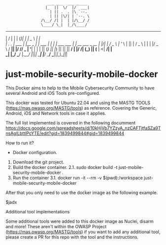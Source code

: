                        ___ ___  ___ _____                              
                      |_  ||  \/  |/  ___|                             
                        | || .  . |\ `--.                              
                        | || |\/| | `--. \                             
                    /\__/ /| |  | |/\__/ /                             
                    \____/ \_|  |_/\____/                              
___  ___        _      _  _        ______              _               
|  \/  |       | |    (_)| |       |  _  \            | |              
| .  . |  ___  | |__   _ | |  ___  | | | | ___    ___ | | __ ___  _ __ 
| |\/| | / _ \ | '_ \ | || | / _ \ | | | |/ _ \  / __|| |/ // _ \| '__|
| |  | || (_) || |_) || || ||  __/ | |/ /| (_) || (__ |   <|  __/| |   
\_|  |_/ \___/ |_.__/ |_||_| \___| |___/  \___/  \___||_|\_\\___||_|   

# just-mobile-security-mobile-docker
This Docker aims to help to the Mobile Cybersecurity Community to have several Android and iOS Tools pre-configured.

This docker was tested for Ubuntu 22.04 and using the MASTG TOOLS (https://mas.owasp.org/MASTG/tools) as reference. Covering the Generic, Android, iOS and Network tools in case it applies.


The full list implemented is covered in the following documment https://docs.google.com/spreadsheets/d/10kHjVb7YZzyA_nzCAFTjtfaSZa9TnsAgILbttIPcYTE/edit?gid=1839499844#gid=1839499844 

How to run it?

* Docker configuration.

1. Download the git project.
2. Build the docker container.
2.1. sudo docker build -t just-mobile-security-mobile-docker .
3. Run the container
3.1. docker run -it --rm -v $(pwd):/workspace just-mobile-security-mobile-docker	

After that you only need to use the docker image as the following example.

$jadx


Additional tool implementations

Some additional tools were added to this docker image as Nuclei, disarm and more! These aren't within the OWASP Project (https://mas.owasp.org/MASTG/tools) if you want to add any additional tool, please create a PR for this repo with the tool and the instructions.
